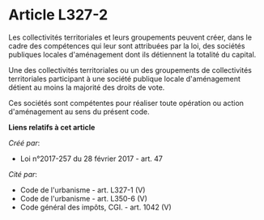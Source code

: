 # Article L327-2

Les collectivités territoriales et leurs groupements peuvent créer, dans  le cadre des compétences qui leur sont attribuées
par la loi, des  sociétés publiques locales d'aménagement dont ils détiennent la totalité  du capital. 

Une des collectivités territoriales  ou un des groupements de collectivités territoriales participant à une  société publique
locale d'aménagement détient au moins la majorité des  droits de vote. 

Ces sociétés sont compétentes pour réaliser toute opération ou action d'aménagement au sens du présent code.

**Liens relatifs à cet article**

_Créé par_:

  - Loi n°2017-257 du 28 février 2017 - art. 47

_Cité par_:

  - Code de l'urbanisme - art. L327-1 (V)
  - Code de l'urbanisme - art. L350-6 (V)
  - Code général des impôts, CGI. - art. 1042 (V)
